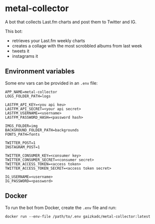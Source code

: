# metal-collector
A bot that collects Last.fm charts and post them to Twitter and IG.

This bot:
* retrieves your Last.fm weekly charts
* creates a collage with the most scrobbled albums from last week
* tweets it
* instagrams it

## Environment variables
Some env vars can be provided in an `.env` file:
```
APP_NAME=metal-collector
LOGS_FOLDER_PATH=logs

LASTFM_API_KEY=<you api keu>
LASTFM_API_SECRET=<your api secret>
LASTFM_USERNAME=<username>
LASTFM_PASSWORD_HASH=<password hash>

IMGS_FOLDER=img
BACKGROUND_FOLDER_PATH=backgrounds
FONTS_PATH=fonts

TWITTER_POST=1
INSTAGRAM_POST=1

TWITTER_CONSUMER_KEY=<consumer key>
TWITTER_CONSUMER_SECRET=<consumer secret>
TWITTER_ACCESS_TOKEN=<access token>
TWITTER_ACCESS_TOKEN_SECRET=<access token secret>

IG_USERNAME=<username>
IG_PASSWORD=<password>
```

## Docker

To run the bot from Docker, create the `.env` file and run:
```
docker run --env-file /path/to/.env gaizkadc/metal-collector:latest
```
